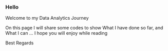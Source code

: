 ### Hello
Welcome to my Data Analytics Journey 

On this page I will share some codes to show What I have done so far, 
and What I can ...
I hope you will enjoy while reading

Best Regards 




